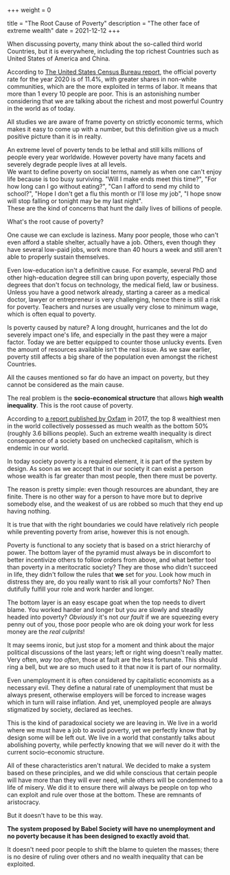 +++
weight = 0

title = "The Root Cause of Poverty"
description = "The other face of extreme wealth"
date = 2021-12-12
+++

When discussing poverty, many think about the so-called third world Countries, but it is everywhere, including the top richest Countries such as United States of America and China.

According to [The United States Census Bureau report](https://www.census.gov/library/publications/2021/demo/p60-273.html), the official poverty rate for the year 2020 is of 11.4%, with greater shares in non-white communities, which are the more exploited in terms of labor. It means that more than 1 every 10 people are poor. This is an astonishing number considering that we are talking about the richest and most powerful Country in the world as of today.

All studies we are aware of frame poverty on strictly economic terms, which makes it easy to come up with a number, but this definition give us a much positive picture than it is in realty.

An extreme level of poverty tends to be lethal and still kills millions of people every year worldwide. However poverty have many facets and severely degrade people lives at all levels.  
We want to define poverty on social terms, namely as when one can't enjoy life because is too busy surviving. "Will I make ends meet this time?", "For how long can I go without eating?", "Can I afford to send my child to school?", "Hope I don't get a flu this month or I'll lose my job", "I hope snow will stop falling or tonight may be my last night".  
These are the kind of concerns that hunt the daily lives of billions of people.

What's the root cause of poverty?

One cause we can exclude is laziness. Many poor people, those who can't even afford a stable shelter, actually have a job. Others, even though they have several low-paid jobs, work more than 40 hours a week and still aren't able to properly sustain themselves.

Even low-education isn't a definitive cause. For example, several PhD and other high-education degree still can bring upon poverty, especially those degrees that don't focus on technology, the medical field, law or business. Unless you have a good network already, starting a career as a medical doctor, lawyer or entrepreneur is very challenging, hence there is still a risk for poverty. Teachers and nurses are usually very close to minimum wage, which is often equal to poverty.

Is poverty caused by nature? A long drought, hurricanes and the lot do severely impact one's life, and especially in the past they were a major factor. Today we are better equipped to counter those unlucky events. Even the amount of resources available isn't the real issue. As we saw earlier, poverty still affects a big share of the population even amongst the richest Countries.

All the causes mentioned so far do have an impact on poverty, but they cannot be considered as the main cause.

The real problem is the **socio-economical structure** that allows **high wealth inequality**. This is the root cause of poverty.

According to [a report published by Oxfam](https://policy-practice.oxfam.org/resources/an-economy-for-the-99-its-time-to-build-a-human-economy-that-benefits-everyone-620170/) in 2017, the top 8 wealthiest men in the world collectively possessed as much wealth as the bottom 50% (roughly 3.6 billions people). Such an extreme wealth inequality is direct consequence of a society based on unchecked capitalism, which is endemic in our world.

In today society poverty is a required element, it is part of the system by design. As soon as we accept that in our society it can exist a person whose wealth is far greater than most people, then there must be poverty.

The reason is pretty simple: even though resources are abundant, they are finite. There is no other way for a person to have more but to deprive somebody else, and the weakest of us are robbed so much that they end up having nothing.

It is true that with the right boundaries we could have relatively rich people while preventing poverty from arise, however this is not enough.

Poverty is functional to any society that is based on a strict hierarchy of power. The bottom layer of the pyramid must always be in discomfort to better incentivize others to follow orders from above, and what better tool than poverty in a meritocratic society? They are those who didn't succeed in life, they didn't follow the rules that **we** set for *you*. Look how much in distress they are, do you really want to risk all your comforts? No? Then dutifully fulfill your role and work harder and longer.

The bottom layer is an easy escape goat when the top needs to divert blame. You worked harder and longer but you are slowly and steadily headed into poverty? *Obviously* it's not *our fault* if we are squeezing every penny out of you, those poor people who are ok doing your work for less money are the *real culprits*!

It may seems ironic, but just stop for a moment and think about the major political discussions of the last years; left or right wing doesn't really matter. Very often, *way too often*, those at fault are the less fortunate. This should ring a bell, but we are so much used to it that now it is part of our normality.

Even unemployment it is often considered by capitalistic economists as a necessary evil. They define a natural rate of unemployment that must be always present, otherwise employers will be forced to increase wages which in turn will raise inflation. And yet, unemployed people are always stigmatized by society, declared as leeches.

This is the kind of paradoxical society we are leaving in. We live in a world where we must have a job to avoid poverty, yet we perfectly know that by design some will be left out. We live in a world that constantly talks about abolishing poverty, while perfectly knowing that we will never do it with the current socio-economic structure.

All of these characteristics aren't natural. We decided to make a system based on these principles, and we did while conscious that certain people will have more than they will ever need, while others will be condemned to a life of misery. We did it to ensure there will always be people on top who can exploit and rule over those at the bottom. These are remnants of aristocracy.

But it doesn't have to be this way.

**The system proposed by Babel Society will have no unemployment and no poverty because it has been designed to exactly avoid that**.

It doesn't need poor people to shift the blame to quieten the masses; there is no desire of ruling over others and no wealth inequality that can be exploited.
